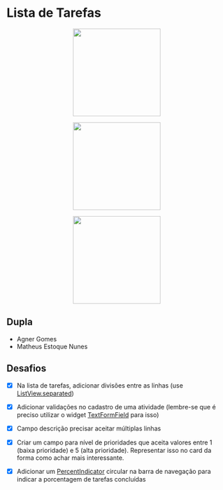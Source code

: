 # Lista de Tarefas



<p align="center">
    <img src="https://scontent.fcpq4-1.fna.fbcdn.net/v/t1.0-9/76186497_127647301990786_3891425852633645056_n.png?_nc_cat=100&_nc_oc=AQnB6QFIELSbAH5zvqzQge0_PG9wewzgS7dRwQmufiD_yEOo458gJOzlU1UD9XRrOGs&_nc_ht=scontent.fcpq4-1.fna&oh=d0cf9eed93a5cb4495c5a044d396e313&oe=5E85AC2B" width="200"/>

<p align="center">
    <img src="https://scontent.fcpq4-1.fna.fbcdn.net/v/t1.0-9/74909812_127647325324117_6271815672901140480_n.png?_nc_cat=107&_nc_oc=AQli1I3zQzI1D-RSxcfLvciDa7XusmdNBw4CYrwMLdpwLhSiyTIWUDnHvIvl4wEQ5gE&_nc_ht=scontent.fcpq4-1.fna&oh=c11008e051042c7387e03846358937b2&oe=5E459AD1" width="200"/>

<p align="center">
    <img src="https://scontent.fcpq4-1.fna.fbcdn.net/v/t1.0-9/77396555_127647315324118_4001179429735759872_n.png?_nc_cat=107&_nc_oc=AQkYPqsBqzShgs7RVMFQQ5GCWnL88QI-GvZNxnZgncaig7Z3ED2KhmavBmDxkFeMfBQ&_nc_ht=scontent.fcpq4-1.fna&oh=3edbb05047439c8e1bda4d05254754c7&oe=5E4B6CE0" width="200"/>
</p>

## Dupla

-   Agner Gomes
-   Matheus Estoque Nunes


## Desafios

- [x]  Na lista de tarefas, adicionar divisões entre as linhas (use [ListView.separated](https://api.flutter.dev/flutter/widgets/ListView/ListView.separated.html))
- [x]  Adicionar validações no cadastro de uma atividade (lembre-se que é preciso utilizar o widget [TextFormField](https://api.flutter.dev/flutter/material/TextFormField-class.html) para isso)
- [x]  Campo descrição precisar aceitar múltiplas linhas
- [x]  Criar um campo para nível de prioridades que aceita valores entre 1 (baixa prioridade) e 5 (alta prioridade). Representar isso no card da forma como achar mais interessante.
- [x]  Adicionar um [PercentIndicator](https://pub.dev/packages/percent_indicator) circular na barra de navegação para indicar a porcentagem de tarefas concluídas

